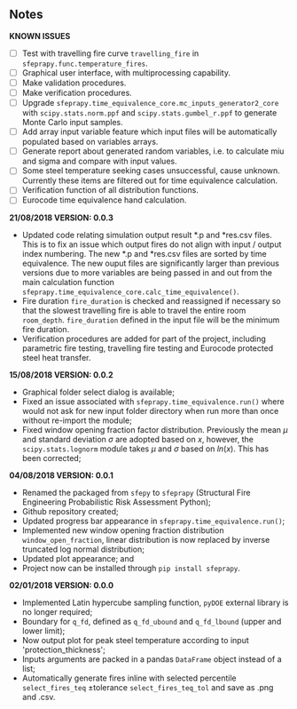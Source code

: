 ## Notes

**KNOWN ISSUES**
- [ ] Test with travelling fire curve `travelling_fire` in `sfeprapy.func.temperature_fires`.
- [ ] Graphical user interface, with multiprocessing capability.
- [ ] Make validation procedures.
- [ ] Make verification procedures.
- [ ] Upgrade `sfeprapy.time_equivalence_core.mc_inputs_generator2_core` with `scipy.stats.norm.ppf` and `scipy.stats.gumbel_r.ppf` to generate Monte Carlo input samples.
- [ ] Add array input variable feature which input files will be automatically populated based on variables arrays.
- [ ] Generate report about generated random variables, i.e. to calculate miu and sigma and compare with input values.
- [ ] Some steel temperature seeking cases unsuccessful, cause unknown. Currently these items are filtered out for time equivalence calculation.
- [ ] Verification function of all distribution functions.
- [ ] Eurocode time equivalence hand calculation.

**21/08/2018 VERSION: 0.0.3**
- Updated code relating simulation output result \*.p and \*res.csv files. This is to fix an issue which output fires do not align with input / output index numbering. The new \*.p and \*res.csv files are sorted by time equivalence. The new ouput files are significantly larger than previous versions due to more variables are being passed in and out from the main calculation function `sfeprapy.time_equivalence_core.calc_time_equivalence()`.
- Fire duration `fire_duration` is checked and reassigned if necessary so that the slowest travelling fire is able to travel the entire room `room_depth`. `fire_duration` defined in the input file will be the minimum fire duration.
- Verification procedures are added for part of the project, including parametric fire testing, travelling fire testing and Eurocode protected steel heat transfer.

**15/08/2018 VERSION: 0.0.2**
- Graphical folder select dialog is available;
- Fixed an issue associated with `sfeprapy.time_equivalence.run()` where would not ask for new input folder directory when run more than once without re-import the module;
- Fixed window opening fraction factor distribution. Previously the mean $\mu$ and standard deviation $\sigma$ are adopted based on $x$, however, the `scipy.stats.lognorm` module takes $\mu$ and $\sigma$ based on $ln(x)$. This has been corrected;

**04/08/2018 VERSION: 0.0.1**
- Renamed the packaged from `sfepy` to `sfeprapy` (Structural Fire Engineering Probabilistic Risk Assessment Python);
- Github repository created;
- Updated progress bar appearance in `sfeprapy.time_equivalence.run()`;
- Implemented new window opening fraction distribution `window_open_fraction`, linear distribution is now replaced by inverse truncated log normal distribution;
- Updated plot appearance; and
- Project now can be installed through `pip install sfeprapy`.

**02/01/2018 VERSION: 0.0.0**
- Implemented Latin hypercube sampling function, `pyDOE` external library is no longer required;
- Boundary for `q_fd`, defined as `q_fd_ubound` and `q_fd_lbound` (upper and lower limit);
- Now output plot for peak steel temperature according to input 'protection_thickness';
- Inputs arguments are packed in a pandas `DataFrame` object instead of a list;
- Automatically generate fires inline with selected percentile `select_fires_teq` ±tolerance `select_fires_teq_tol` and save as .png and .csv.
